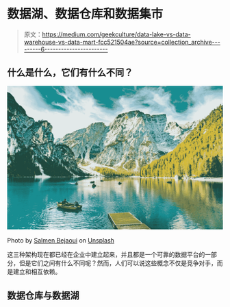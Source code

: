 # 数据湖、数据仓库和数据集市

> 原文：<https://medium.com/geekculture/data-lake-vs-data-warehouse-vs-data-mart-fcc521504ae?source=collection_archive---------6----------------------->

## 什么是什么，它们有什么不同？

![](img/8b4e5360777cae275be7143c1b6ef17e.png)

Photo by [Salmen Bejaoui](https://unsplash.com/@slmnbj?utm_source=unsplash&utm_medium=referral&utm_content=creditCopyText) on [Unsplash](https://unsplash.com/s/photos/lake?utm_source=unsplash&utm_medium=referral&utm_content=creditCopyText)

这三种架构现在都已经在企业中建立起来，并且都是一个可靠的数据平台的一部分，但是它们之间有什么不同呢？然而，人们可以说这些概念不仅是竞争对手，而是建立和相互依赖。

## 数据仓库与数据湖